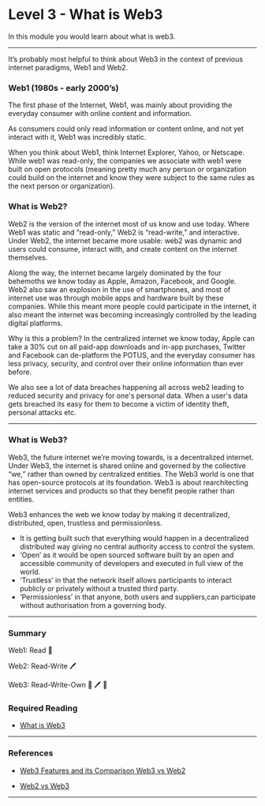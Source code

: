 # Level 3 - What is Web3

In this module you would learn about what is web3.

---

It’s probably most helpful to think about Web3 in the context of previous internet paradigms, Web1 and Web2.

### Web1 (1980s - early 2000’s)

The first phase of the Internet, Web1, was mainly about providing the everyday consumer with online content and information.

As consumers could only read information or content online, and not yet interact with it, Web1 was incredibly static.

When you think about Web1, think Internet Explorer, Yahoo, or Netscape. While web1 was read-only, the companies we associate with web1 were built on open protocols (meaning pretty much any person or organization could build on the internet and know they were subject to the same rules as the next person or organization). 


### What is Web2?

Web2 is the version of the internet most of us know and use today. Where Web1 was static and “read-only,” Web2 is “read-write,” and interactive. Under Web2, the internet became more usable: web2 was dynamic and users could consume, interact with, and create content on the internet themselves.

Along the way, the internet became largely dominated by the four behemoths we know today as Apple, Amazon, Facebook, and Google. Web2 also saw an explosion in the use of smartphones, and most of internet use was through mobile apps and hardware built by these companies. While this meant more people could participate in the internet, it also meant the internet was becoming increasingly controlled by the leading digital platforms.

Why is this a problem? In the centralized internet we know today, Apple can take a 30% cut on all paid-app downloads and in-app purchases, Twitter and Facebook can de-platform the POTUS, and the everyday consumer has less privacy, security, and control over their online information than ever before.

We also see a lot of data breaches happening all across web2 leading to reduced security and privacy for one's personal data. When a user's data gets breached its easy for them to become a victim of identity theft, personal attacks etc.

---

### What is Web3?

Web3, the future internet we’re moving towards, is a decentralized internet. Under Web3, the internet is shared online and governed by the collective “we,” rather than owned by centralized entities. The Web3 world is one that has open-source protocols at its foundation. Web3 is about rearchitecting internet services and products so that they benefit people rather than entities.

Web3 enhances the web we know today by making it decentralized, distributed, open, trustless and permissionless.

- It is getting built such that everything would happen in a decentralized distributed way giving no central authority access to control the system.
- ‘Open’ as it would be open sourced software built by an open and accessible community of developers and executed in full view of the world.
- ‘Trustless’ in that the network itself allows participants to interact publicly or privately without a trusted third party.
- ‘Permissionless’ in that anyone, both users and suppliers,can participate without authorisation from a governing body.

---

### Summary
Web1: Read :open_book:

Web2: Read-Write :pen:

Web3: Read-Write-Own :open_book: :pen: :key:

### Required Reading

- [What is Web3](https://www.freecodecamp.org/news/what-is-web3/)

---

### References

- [Web3 Features and its Comparison Web3 vs Web2](https://www.xenonstack.com/blog/web3-features-and-challenges)

- [Web2 vs Web3](https://ethereum.org/en/developers/docs/web2-vs-web3/)
---
